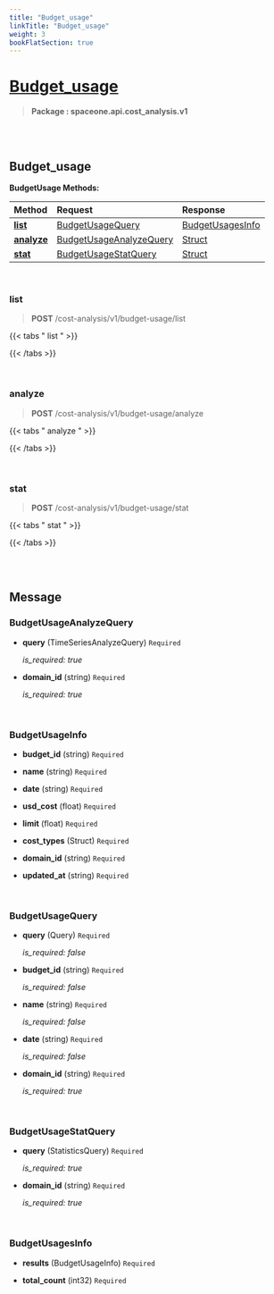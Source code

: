 ```yaml
---
title: "Budget_usage"
linkTitle: "Budget_usage"
weight: 3
bookFlatSection: true
---
```

# [Budget_usage](#Budget_usage)



>  **Package : spaceone.api.cost_analysis.v1**

<br>
<br>

## Budget_usage


**BudgetUsage Methods:**


| Method | Request | Response |
| :----- | :-------- | :-------- |
| [**list**](./BudgetUsage#list) | [BudgetUsageQuery](BudgetUsage#budgetusagequery) | [BudgetUsagesInfo](./BudgetUsage#budgetusagesinfo) |
| [**analyze**](./BudgetUsage#analyze) | [BudgetUsageAnalyzeQuery](BudgetUsage#budgetusageanalyzequery) | [Struct](./BudgetUsage#struct) |
| [**stat**](./BudgetUsage#stat) | [BudgetUsageStatQuery](BudgetUsage#budgetusagestatquery) | [Struct](./BudgetUsage#struct) |



    
<br>

### list

> **POST** /cost-analysis/v1/budget-usage/list
>




 {{< tabs " list " >}}




{{< /tabs >}}

    
<br>

### analyze

> **POST** /cost-analysis/v1/budget-usage/analyze
>




 {{< tabs " analyze " >}}




{{< /tabs >}}

    
<br>

### stat

> **POST** /cost-analysis/v1/budget-usage/stat
>




 {{< tabs " stat " >}}




{{< /tabs >}}

    


<br>
<br>

## Message



### BudgetUsageAnalyzeQuery
* **query** (TimeSeriesAnalyzeQuery)  `Required` 

  *is_required: true*

    
* **domain_id** (string)  `Required` 

  *is_required: true*

    <br>

### BudgetUsageInfo
* **budget_id** (string)  `Required` 

    
* **name** (string)  `Required` 

    
* **date** (string)  `Required` 

    
* **usd_cost** (float)  `Required` 

    
* **limit** (float)  `Required` 

    
* **cost_types** (Struct)  `Required` 

    
* **domain_id** (string)  `Required` 

    
* **updated_at** (string)  `Required` 

    <br>

### BudgetUsageQuery
* **query** (Query)  `Required` 

  *is_required: false*

    
* **budget_id** (string)  `Required` 

  *is_required: false*

    
* **name** (string)  `Required` 

  *is_required: false*

    
* **date** (string)  `Required` 

  *is_required: false*

    
* **domain_id** (string)  `Required` 

  *is_required: true*

    <br>

### BudgetUsageStatQuery
* **query** (StatisticsQuery)  `Required` 

  *is_required: true*

    
* **domain_id** (string)  `Required` 

  *is_required: true*

    <br>

### BudgetUsagesInfo
* **results** (BudgetUsageInfo)  `Required` 

    
* **total_count** (int32)  `Required` 

    <br>
